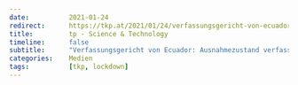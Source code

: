 ```yaml
---
date:          2021-01-24
redirect:      https://tkp.at/2021/01/24/verfassungsgericht-von-ecuador-ausnahmezustand-verfassungswidrig/
title:         tp - Science & Technology
timeline:      false
subtitle:      "Verfassungsgericht von Ecuador: Ausnahmezustand verfassungswidrig"
categories:    Medien
tags:          [tkp, lockdown]
---
```

